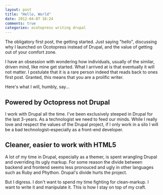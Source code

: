 ```yaml
---
layout: post
title: "Hello, World"
date: 2012-04-07 16:24
comments: true
categories: ocotopress writing drupal
---
```


The obligatory first post, the getting started. Just saying "hello", discussing why I launched on Ocotopress instead of Drupal, and the value of getting out of your comfort zone. 

<!-- more -->

I have an obsession with wondering how individuals, usually of the similar, driven mind, like mine get started. What I arrived at is that eventually it will not matter. I postulate that it is a rare person indeed that reads back to ones first post. Granted, this means that you are a prolific writer. 

Here's what I will, humbly, say...


## Powered by Octopress not Drupal
I work with Drupal all the time. I've been exclusively steeped in Drupal for the last 3-years. As a technologist we need to feed our minds. While I really love and respect the values of the Drupal project, if I only work in a silo I will be a bad technologist–especially as a front-end developer. 

##  Cleaner, easier to work with HTML5
A lot of my time in Drupal, especially as a themer, is spent wrangling Drupal and overriding its ugly markup. For some reason the divide between backend and frontend seems less pronouced and ugly in other languages such as Ruby and Phython. Drupal's divide hurts the project. 

But I digress. I don't want to spend my time fighting for clean-markup. I want to write it and manipulate it. This is how I stay on top of my craft. 


